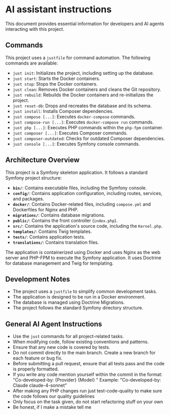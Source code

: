 # AI assistant instructions

This document provides essential information for developers and AI agents interacting with this project.

## Commands

This project uses a `justfile` for command automation. The following commands are available:

*   `just init`: Initializes the project, including setting up the database.
*   `just start`: Starts the Docker containers.
*   `just stop`: Stops the Docker containers.
*   `just clean`: Removes Docker containers and cleans the Git repository.
*   `just rebuild`: Rebuilds the Docker containers and re-initializes the project.
*   `just reset-db`: Drops and recreates the database and its schema.
*   `just install`: Installs Composer dependencies.
*   `just compose [...]`: Executes `docker-compose` commands.
*   `just compose-run [...]`: Executes `docker-compose run` commands.
*   `just php [...]`: Executes PHP commands within the `php-fpm` container.
*   `just composer [...]`: Executes Composer commands.
*   `just composer-outdated`: Checks for outdated Composer dependencies.
*   `just console [...]`: Executes Symfony console commands.

## Architecture Overview

This project is a Symfony skeleton application. It follows a standard Symfony project structure:

*   **`bin/`**: Contains executable files, including the Symfony console.
*   **`config/`**: Contains application configuration, including routes, services, and packages.
*   **`docker/`**: Contains Docker-related files, including `compose.yml` and Dockerfiles for Nginx and PHP.
*   **`migrations/`**: Contains database migrations.
*   **`public/`**: Contains the front controller (`index.php`).
*   **`src/`**: Contains the application's source code, including the `Kernel.php`.
*   **`templates/`**: Contains Twig templates.
*   **`tests/`**: Contains application tests.
*   **`translations/`**: Contains translation files.

The application is containerized using Docker and uses Nginx as the web server and PHP-FPM to execute the Symfony application. It uses Doctrine for database management and Twig for templating.

## Development Notes

*   The project uses a `justfile` to simplify common development tasks.
*   The application is designed to be run in a Docker environment.
*   The database is managed using Doctrine Migrations.
*   The project follows the standard Symfony directory structure.

## General AI Agent Instructions

*   Use the `just` commands for all project-related tasks.
*   When modifying code, follow existing conventions and patterns.
*   Ensure that any new code is covered by tests.
*   Do not commit directly to the main branch. Create a new branch for each feature or bug fix.
*   Before submitting a pull request, ensure that all tests pass and the code is properly formatted.
* If you write any code mention yourself within the commit in the format: "Co-developed-by: {Provider} {Model} " Example: "Co-developed-by: Claude claude-4-sonnet"
* After making any PHP changes run just test-code-quality to make sure the code follows our quality guidelines
* Only focus on the task given, do not start refactoring stuff on your own
* Be honest, if I make a mistake tell me